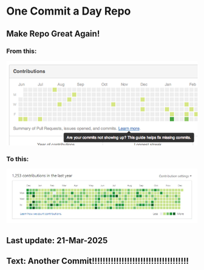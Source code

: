 # One Commit a Day Repo
## Make Repo Great Again!
### From this: 
![Alt text](./imgs/min.png)
### To this:
![Alt full](./imgs/full.jpg)

## Last update: 21-Mar-2025
## Text: Another Commit!!!!!!!!!!!!!!!!!!!!!!!!!!!!!!!!!!!!
